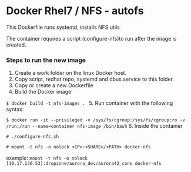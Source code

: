 # Docker Rhel7 / NFS - autofs

This Dockerfile runs systemd, installs NFS utils

The container requires a script (configure-nfs)to run after the image is created.


### Steps to run the new image
1. Create a work folder on the linux Docker host.
2. Copy script, redhat.repo, systemd and dbus.service to this folder.
3. Copy or create a new Dockerfile
4. Build the Docker image

  `$ docker build -t nfs-images . `
5. Run container with the following syntax:

 `$ docker run -it --privileged -v /sys/fs/cgroup:/sys/fs/cgroup:ro -v /run:/run --name=container nfs-image /bin/bash`
6. Inside the container  

  `# ./configure-nfs.sh`

  `# mount -t nfs -o nolock <IP>:<SHARE>/<PATH> docker-nfs`

   example:
  `mount -t nfs -o nolock [10.17.136.53]:dropzone/aurora_dev/aurora42_cons docker-nfs`
